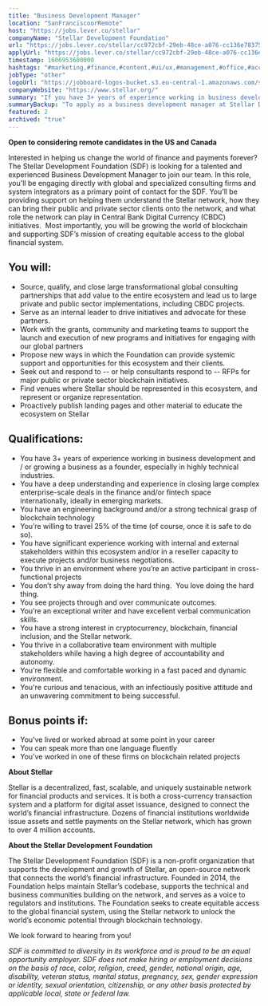 ```yaml
---
title: "Business Development Manager"
location: "SanFranciscoorRemote"
host: "https://jobs.lever.co/stellar"
companyName: "Stellar Development Foundation"
url: "https://jobs.lever.co/stellar/cc972cbf-29eb-48ce-a076-cc136e78375f"
applyUrl: "https://jobs.lever.co/stellar/cc972cbf-29eb-48ce-a076-cc136e78375f/apply"
timestamp: 1606953600000
hashtags: "#marketing,#finance,#content,#ui/ux,#management,#office,#accountant"
jobType: "other"
logoUrl: "https://jobboard-logos-bucket.s3.eu-central-1.amazonaws.com/stellar-development-foundation"
companyWebsite: "https://www.stellar.org/"
summary: "If you have 3+ years of experience working in business development and / or growing a business as a founder, especially in highly technical industries, consider applying to Stellar Development Foundation's job post for a new business development manager."
summaryBackup: "To apply as a business development manager at Stellar Development Foundation, you preferably need to have some knowledge of: #accountant, #marketing, #finance."
featured: 2
archived: "true"
---
```


**Open to considering remote candidates in the US and Canada**

Interested in helping us change the world of finance and payments forever? The Stellar Development Foundation (SDF) is looking for a talented and experienced Business Development Manager to join our team. In this role, you'll be engaging directly with global and specialized consulting firms and system integrators as a primary point of contact for the SDF. You’ll be providing support on helping them understand the Stellar network, how they can bring their public and private sector clients onto the network, and what role the network can play in Central Bank Digital Currency (CBDC) initiatives.  Most importantly, you will be growing the world of blockchain and supporting SDF’s mission of creating equitable access to the global financial system. 

## You will:

*   Source, qualify, and close large transformational global consulting partnerships that add value to the entire ecosystem and lead us to large private and public sector implementations, including CBDC projects.
*   Serve as an internal leader to drive initiatives and advocate for these partners.
*   Work with the grants, community and marketing teams to support the launch and execution of new programs and initiatives for engaging with our global partners
*   Propose new ways in which the Foundation can provide systemic support and opportunities for this ecosystem and their clients.
*   Seek out and respond to -- or help consultants respond to -- RFPs for major public or private sector blockchain initiatives.
*   Find venues where Stellar should be represented in this ecosystem, and represent or organize representation.
*   Proactively publish landing pages and other material to educate the ecosystem on Stellar

## Qualifications:

*   You have 3+ years of experience working in business development and / or growing a business as a founder, especially in highly technical industries.
*   You have a deep understanding and experience in closing large complex enterprise-scale deals in the finance and/or fintech space internationally, ideally in emerging markets.
*   You have an engineering background and/or a strong technical grasp of blockchain technology
*   You’re willing to travel 25% of the time (of course, once it is safe to do so).
*   You have significant experience working with internal and external stakeholders within this ecosystem and/or in a reseller capacity to execute projects and/or business negotiations.
*   You thrive in an environment where you’re an active participant in cross-functional projects
*   You don’t shy away from doing the hard thing.  You love doing the hard thing.
*   You see projects through and over communicate outcomes.
*   You’re an exceptional writer and have excellent verbal communication skills.
*   You have a strong interest in cryptocurrency, blockchain, financial inclusion, and the Stellar network.
*   You thrive in a collaborative team environment with multiple stakeholders while having a high degree of accountability and autonomy.
*   You're flexible and comfortable working in a fast paced and dynamic environment.
*   You're curious and tenacious, with an infectiously positive attitude and an unwavering commitment to being successful.

## Bonus points if:

*   You’ve lived or worked abroad at some point in your career
*   You can speak more than one language fluently
*   You’ve worked in one of these firms on blockchain related projects

**About Stellar**

Stellar is a decentralized, fast, scalable, and uniquely sustainable network for financial products and services. It is both a cross-currency transaction system and a platform for digital asset issuance, designed to connect the world’s financial infrastructure. Dozens of financial institutions worldwide issue assets and settle payments on the Stellar network, which has grown to over 4 million accounts.   

**About the Stellar Development Foundation**

The Stellar Development Foundation (SDF) is a non-profit organization that supports the development and growth of Stellar, an open-source network that connects the world’s financial infrastructure. Founded in 2014, the Foundation helps maintain Stellar’s codebase, supports the technical and business communities building on the network, and serves as a voice to regulators and institutions. The Foundation seeks to create equitable access to the global financial system, using the Stellar network to unlock the world’s economic potential through blockchain technology.

We look forward to hearing from you!

_SDF is committed to diversity in its workforce and is proud to be an equal opportunity employer. SDF does not make hiring or employment decisions on the basis of race, color, religion, creed, gender, national origin, age, disability, veteran status, marital status, pregnancy, sex, gender expression or identity, sexual orientation, citizenship, or any other basis protected by applicable local, state or federal law._
